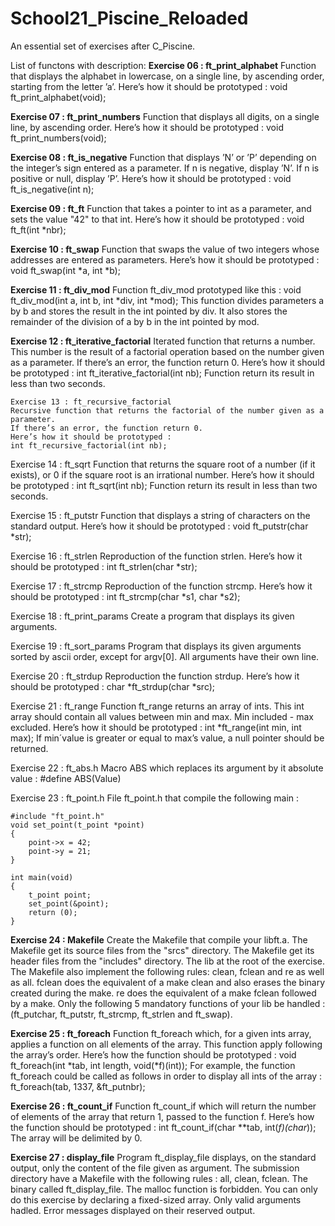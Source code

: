 # School21_Piscine_Reloaded

An essential set of exercises after C_Piscine.

List of functons with description:
__Exercise 06 : ft_print_alphabet__
    Function that displays the alphabet in lowercase, on a single line, by
    ascending order, starting from the letter ’a’.
    Here’s how it should be prototyped :
    void ft_print_alphabet(void);

__Exercise 07 : ft_print_numbers__
    Function that displays all digits, on a single line, by ascending order.
    Here’s how it should be prototyped :
    void ft_print_numbers(void);

__Exercise 08 : ft_is_negative__
    Function that displays ’N’ or ’P’ depending on the integer’s sign entered
    as a parameter. If n is negative, display ’N’. If n is positive or null, display ’P’.
    Here’s how it should be prototyped :
    void ft_is_negative(int n);
    
__Exercise 09 : ft_ft__
    Function that takes a pointer to int as a parameter, and sets the value "42"
    to that int.
    Here’s how it should be prototyped :
    void ft_ft(int *nbr);
    
__Exercise 10 : ft_swap__
    Function that swaps the value of two integers whose addresses are entered
    as parameters.
    Here’s how it should be prototyped :
    void ft_swap(int *a, int *b);
    
__Exercise 11 : ft_div_mod__
    Function ft_div_mod prototyped like this :
    void ft_div_mod(int a, int b, int *div, int *mod);
    This function divides parameters a by b and stores the result in the int pointed by
    div. It also stores the remainder of the division of a by b in the int pointed by mod.
  
__Exercise 12 : ft_iterative_factorial__
    Iterated function that returns a number. This number is the result of a
    factorial operation based on the number given as a parameter.
    If there’s an error, the function return 0.
    Here’s how it should be prototyped :
    int ft_iterative_factorial(int nb);
    Function return its result in less than two seconds.

    Exercise 13 : ft_recursive_factorial
    Recursive function that returns the factorial of the number given as a
    parameter.
    If there’s an error, the function return 0.
    Here’s how it should be prototyped :
    int ft_recursive_factorial(int nb);
    
Exercise 14 : ft_sqrt
    Function that returns the square root of a number (if it exists), or 0 if the
    square root is an irrational number.
    Here’s how it should be prototyped :
    int ft_sqrt(int nb);
    Function return its result in less than two seconds.
    
Exercise 15 : ft_putstr
    Function that displays a string of characters on the standard output.
    Here’s how it should be prototyped :
    void ft_putstr(char *str);
    
Exercise 16 : ft_strlen
    Reproduction of the function strlen.
    Here’s how it should be prototyped :
    int ft_strlen(char *str);
    
Exercise 17 : ft_strcmp
    Reproduction of the function strcmp.
    Here’s how it should be prototyped :
    int ft_strcmp(char *s1, char *s2);
    
Exercise 18 : ft_print_params
    Create a program that displays its given arguments.
    
Exercise 19 : ft_sort_params
    Program that displays its given arguments sorted by ascii order, except for argv[0].
    All arguments have their own line.
    
Exercise 20 : ft_strdup
    Reproduction the function strdup.
    Here’s how it should be prototyped :
    char *ft_strdup(char *src);
    
Exercise 21 : ft_range
    Function ft_range returns an array of ints. This int array should
    contain all values between min and max. Min included - max excluded.
    Here’s how it should be prototyped :
    int *ft_range(int min, int max);
    If min´value is greater or equal to max’s value, a null pointer should be returned.
    
Exercise 22 : ft_abs.h
    Macro ABS which replaces its argument by it absolute value :
    #define ABS(Value)
    
Exercise 23 : ft_point.h
    File ft_point.h that compile the following main :
    
    #include "ft_point.h"
    void set_point(t_point *point)
    {
        point->x = 42;
        point->y = 21;
    }
    
    int main(void)
    {
        t_point point;
        set_point(&point);
        return (0);
    }
    
__Exercise 24 : Makefile__
    Create the Makefile that compile your libft.a.
    The Makefile get its source files from the "srcs" directory.
    The Makefile get its header files from the "includes" directory.
    The lib at the root of the exercise.
    The Makefile also implement the following rules: clean, fclean and re as
    well as all.
    fclean does the equivalent of a make clean and also erases the binary created
    during the make. re does the equivalent of a make fclean followed by a make.
    Only the following 5 mandatory functions of your lib be handled : (ft_putchar,
    ft_putstr, ft_strcmp, ft_strlen and ft_swap).
    
__Exercise 25 : ft_foreach__
    Function ft_foreach which, for a given ints array, applies a function on
    all elements of the array. This function apply following the array’s order.
    Here’s how the function should be prototyped :
    void ft_foreach(int *tab, int length, void(*f)(int));
    For example, the function ft_foreach could be called as follows in order to display
    all ints of the array :
    ft_foreach(tab, 1337, &ft_putnbr);  

__Exercise 26 : ft_count_if__
    Function ft_count_if which will return the number of elements of the
    array that return 1, passed to the function f.
    Here’s how the function should be prototyped :
    int ft_count_if(char **tab, int(*f)(char*));
    The array will be delimited by 0.
    
__Exercise 27 : display_file__
    Program ft_display_file displays, on the standard output,
    only the content of the file given as argument.
    The submission directory have a Makefile with the following rules : all,
    clean, fclean. The binary called ft_display_file.
    The malloc function is forbidden. You can only do this exercise by declaring a
    fixed-sized array.
    Only valid arguments hadled.
    Error messages displayed on their reserved output.
